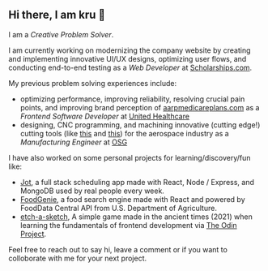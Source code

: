## Hi there, I am kru 👋

I am a _Creative Problem Solver_.

I am currently working on modernizing the company website by creating and implementing innovative UI/UX designs, optimizing user flows, and conducting end-to-end testing as a _Web Developer_ at [Scholarships.com](https://www.scholarships.com).

My previous problem solving experiences include:
- optimizing performance, improving reliability, resolving crucial pain points, and improving brand perception of [aarpmedicareplans.com](https://www.aarpmedicareplans.com/) as a _Frontend Software Developer_ at [United Healthcare](https://www.uhc.com/)
- designing, CNC programming, and machining innovative (cutting edge!) cutting tools (like [this](https://drive.google.com/file/d/1i2iLkuTdCjX-TUlJUGK4dxf5vZBymDFM/view?usp=sharing) and [this](https://drive.google.com/file/d/1tUnMRt3kOjj_ZFRxYazZbVh13mQLnJ4G/view?usp=sharing)) for the aerospace industry as a _Manufacturing Engineer_ at [OSG](https://www.osgtool.com/)

I have also worked on some personal projects for learning/discovery/fun like:
- [Jot](https://github.com/lil-white-shadow/jot-scheduling-app), a full stack scheduling app made with React, Node / Express, and MongoDB used by real people every week.
- [FoodGenie](https://github.com/lil-white-shadow/food-genie), a food search engine made with React and powered by FoodData Central API from U.S. Department of Agriculture.
- [etch-a-sketch](https://github.com/lil-white-shadow/etch-a-sketch), A simple game made in the ancient times (2021) when learning the fundamentals of frontend development via [The Odin Project](https://www.theodinproject.com/).

Feel free to reach out to say hi, leave a comment or if you want to colloborate with me for your next project.

<!--
**lil-white-shadow/lil-white-shadow** is a ✨ _special_ ✨ repository because its `README.md` (this file) appears on your GitHub profile.

Here are some ideas to get you started:

- 🔭 I’m currently working on ...
- 🌱 I’m currently learning ...
- 👯 I’m looking to collaborate on ...
- 🤔 I’m looking for help with ...
- 💬 Ask me about ...
- 📫 How to reach me: ...
- 😄 Pronouns: ...
- ⚡ Fun fact: ...
-->
